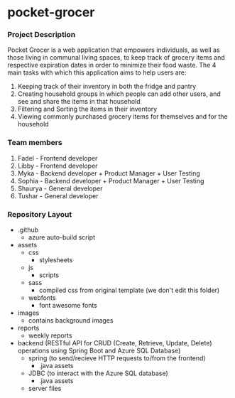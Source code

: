 # pocket-grocer

### Project Description
Pocket Grocer is a web application that empowers individuals, as well as those living in communal living spaces, to keep track of grocery items and respective expiration dates in order to minimize their food waste. The 4 main tasks with which this application aims to help users are:
1. Keeping track of their inventory in both the fridge and pantry
2. Creating household groups in which people can add other users, and see and share the items in that household
3. Filtering and Sorting the items in their inventory
4. Viewing commonly purchased grocery items for themselves and for the household

### Team members
1. Fadel - Frontend developer
2. Libby - Frontend developer
3. Myka - Backend developer + Product Manager + User Testing
4. Sophia - Backend developer + Product Manager + User Testing
5. Shaurya - General developer
6. Tushar - General developer


### Repository Layout
* .github
    * azure auto-build script
* assets
    * css
        * stylesheets
    * js
        * scripts
    * sass
        * compiled css from original template (we don't edit this folder)
    * webfonts
        * font awesome fonts
* images
    * contains background images
* reports
    * weekly reports
* backend (RESTful API for CRUD (Create, Retrieve, Update, Delete) operations using Spring Boot and Azure SQL Database)
    * spring (to send/recieve HTTP requests to/from the frontend)
        * .java assets
    * JDBC (to interact with the Azure SQL database)
        * .java assets
    * server files
